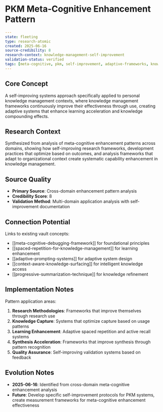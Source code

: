 # PKM Meta-Cognitive Enhancement Pattern

```yaml
---
state: fleeting
type: research-atomic
created: 2025-06-16
source-credibility: 8
research-context: knowledge-management-self-improvement
validation-status: verified
tags: [meta-cognitive, pkm, self-improvement, adaptive-frameworks, knowledge-compounding]
---
```

## Core Concept

A self-improving systems approach specifically applied to personal knowledge management contexts, where knowledge management frameworks continuously improve their effectiveness through use, creating adaptive systems that enhance learning acceleration and knowledge compounding effects.

## Research Context

Synthesized from analysis of meta-cognitive enhancement patterns across domains, showing how self-improving research frameworks, development practices that optimize based on outcomes, and analysis frameworks that adapt to organizational context create systematic capability enhancement in knowledge management.

## Source Quality

- **Primary Source**: Cross-domain enhancement pattern analysis
- **Credibility Score**: 8
- **Validation Method**: Multi-domain application analysis with self-improvement documentation

## Connection Potential

Links to existing vault concepts:
- [[meta-cognitive-debugging-framework]] for foundational principles
- [[spaced-repetition-for-knowledge-management]] for learning enhancement
- [[adaptive-prompting-systems]] for adaptive system design
- [[context-aware-knowledge-surfacing]] for intelligent knowledge access
- [[progressive-summarization-technique]] for knowledge refinement

## Implementation Notes

Pattern application areas:
1. **Research Methodologies**: Frameworks that improve themselves through research use
2. **Knowledge Capture**: Systems that optimize capture based on usage patterns
3. **Learning Enhancement**: Adaptive spaced repetition and active recall systems
4. **Synthesis Acceleration**: Frameworks that improve synthesis through pattern recognition
5. **Quality Assurance**: Self-improving validation systems based on feedback

## Evolution Notes

- **2025-06-16**: Identified from cross-domain meta-cognitive enhancement analysis
- **Future**: Develop specific self-improvement protocols for PKM systems, create measurement frameworks for meta-cognitive enhancement effectiveness